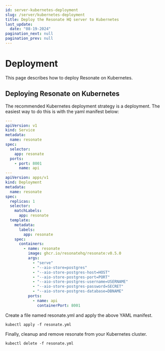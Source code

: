 ```yaml
---
id: server-kubernetes-deployment
slug: /server/kubernetes-deployment
title: Deploy the Resonate HQ server to Kubernetes
last_update:
  date: "08-19-2024"
pagination_next: null
pagination_prev: null
---
```


# Deployment

This page describes how to deploy Resonate on Kubernetes.

## Deploying Resonate on Kubernetes

The recommended Kubernetes deployment strategy is a deployment. The easiest way to do this is with the yaml manifest below:

```yaml
---
apiVersion: v1
kind: Service
metadata:
  name: resonate
spec:
  selector:
    app: resonate
  ports:
    - port: 8001
      name: api
---
apiVersion: apps/v1
kind: Deployment
metadata:
  name: resonate
spec:
  replicas: 1
  selector:
    matchLabels:
      app: resonate
  template:
    metadata:
      labels:
        app: resonate
    spec:
      containers:
        - name: resonate
          image: ghcr.io/resonatehq/resonate:v0.5.0
          args:
            - "serve"
            - "--aio-store=postgres"
            - "--aio-store-postgres-host=HOST"
            - "--aio-store-postgres-port=PORT"
            - "--aio-store-postgres-username=USERNAME"
            - "--aio-store-postgres-password=SECRET"
            - "--aio-store-postgres-database=DBNAME"
          ports:
            - name: api
              containerPort: 8001
```

Create a file named resonate.yml and apply the above YAML manifest.

```console
kubectl apply -f resonate.yml
```

Finally, cleanup and remove resonate from your Kubernetes cluster.

```console
kubectl delete -f resonate.yml
```
